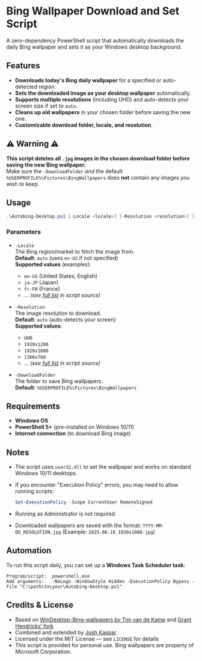 # Bing Wallpaper Download and Set Script
A zero-dependency PowerShell script that automatically downloads the daily Bing wallpaper and sets it as your Windows desktop background.

## Features
- **Downloads today's Bing daily wallpaper** for a specified or auto-detected region.
- **Sets the downloaded image as your desktop wallpaper** automatically.
- **Supports multiple resolutions** (including UHD) and auto-detects your screen size if set to `auto`.
- **Cleans up old wallpapers** in your chosen folder before saving the new one.
- **Customizable download folder, locale, and resolution**.

## ⚠️ Warning ⚠️
**This script deletes all `.jpg` images in the chosen download folder before saving the new Bing wallpaper.**  
Make sure the `-DownloadFolder` *and* the default `%USERPROFILE%\Pictures\BingWallpapers` does **not** contain any images you wish to keep.

## Usage
```powershell
.\Autobing-Desktop.ps1 [-Locale <locale>] [-Resolution <resolution>] [-DownloadFolder <path>]
````

### Parameters

- `-Locale`  
    The Bing region/market to fetch the image from.  
    **Default**: `auto` (uses `en-US` if not specified)  
    **Supported values** (examples):
    
    - `en-US` (United States, English)
    - `ja-JP` (Japan)
    - `fr-FR` (France)
    - ... _(see [full list](https://github.com/joshkaspar/AutoBing-Desktop/blob/main/AutoBing-Desktop.ps1#L04-L42) in script source)_
- `-Resolution`  
    The image resolution to download.  
    **Default**: `auto` (auto-detects your screen)  
    **Supported values**:
    
    - `UHD`
    - `1920x1200`
    - `1920x1080`
    - `1366x768`
    - ... _(see [full list](https://github.com/joshkaspar/AutoBing-Desktop/blob/main/AutoBing-Desktop.ps1/#L48-L63) in script source)_
- `-DownloadFolder`  
    The folder to save Bing wallpapers.  
    **Default**: `%USERPROFILE%\Pictures\BingWallpapers`
    

## Requirements

- **Windows OS**
- **PowerShell 5+** (pre-installed on Windows 10/11)
- **Internet connection** (to download Bing image)

## Notes

- The script uses `user32.dll` to set the wallpaper and works on standard Windows 10/11 desktops.
- If you encounter "Execution Policy" errors, you may need to allow running scripts:
    
    ```powershell
    Set-ExecutionPolicy -Scope CurrentUser RemoteSigned
    ```
    
- Running as Administrator is not required.
- Downloaded wallpapers are saved with the format: `YYYY-MM-DD_RESOLUTION.jpg` (Example: `2025-06-18_1920x1080.jpg`)

## Automation

To run this script daily, you can set up a **Windows Task Scheduler task**:
```
Program/script:  powershell.exe
Add arguments:   -NoLogo -WindowStyle Hidden -ExecutionPolicy Bypass -File "C:\path\to\your\Autobing-Desktop.ps1"
```

## Credits & License

- Based on [WinDesktop-Bing-wallpapers by Tim van de Kamp](https://github.com/timothymctim/Bing-wallpapers) and [Grant Hendricks' fork](https://github.com/gnhen/WinDesktop-Bing-wallpapers)
- Combined and extended by [Josh Kaspar](https://github.com/joshkaspar)
- Licensed under the MIT License — see `LICENSE` for details
- This script is provided for personal use. Bing wallpapers are property of Microsoft Corporation.
